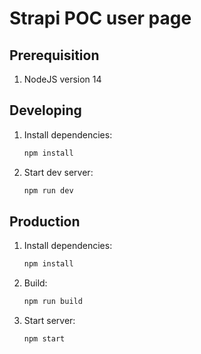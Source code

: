 # Strapi POC user page

## Prerequisition

1. NodeJS version 14
## Developing

1. Install dependencies:
    ```bash
    npm install
    ```
2. Start dev server:
    ```bash
    npm run dev
    ```

## Production

1. Install dependencies:
    ```bash
    npm install
    ```
2. Build:
    ```bash
    npm run build
    ```
3. Start server:
    ```bash
    npm start
    ```